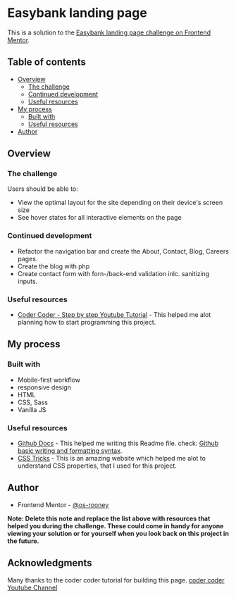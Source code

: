 # Easybank landing page

This is a solution to the [Easybank landing page challenge on Frontend Mentor](https://www.frontendmentor.io/challenges/easybank-landing-page-WaUhkoDN).

## Table of contents

-   [Overview](#overview)
    -   [The challenge](#the-challenge)
    -   [Continued development](#continued-development)
    -   [Useful resources](#useful-resources)
-   [My process](#my-process)
    -   [Built with](#built-with)
    -   [Useful resources](#useful-resources)
-   [Author](#author)

## Overview

### The challenge

Users should be able to:

-   View the optimal layout for the site depending on their device's screen size
-   See hover states for all interactive elements on the page

### Continued development

-   Refactor the navigation bar and create the About, Contact, Blog, Careers pages.
-   Create the blog with php
-   Create contact form with forn-/back-end validation inlc. sanitizing inputs.

### Useful resources

-   [Coder Coder - Step by step Youtube Tutorial](https://www.youtube.com/watch?v=8w_kHIAkucA&list=PLUWqFDiirlsuYscECzks6zIZWr_Cfcx9k) - This helped me alot planning how to start programming this project.

## My process

### Built with

-   Mobile-first workflow
-   responsive design
-   HTML
-   CSS, Sass
-   Vanilla JS

### Useful resources

-   [Github Docs](https://docs.github.com/en) - This helped me writing this Readme file. check: [Github basic writing and formatting syntax](https://docs.github.com/en/github/writing-on-github/basic-writing-and-formatting-syntax#using-emoji).
-   [CSS Tricks](https://css-tricks.com/) - This is an amazing website which helped me alot to understand CSS properties, that I used for this project.

## Author

-   Frontend Mentor - [@os-rooney](https://www.frontendmentor.io/profile/os-rooney)

**Note: Delete this note and replace the list above with resources that helped you during the challenge. These could come in handy for anyone viewing your solution or for yourself when you look back on this project in the future.**

## Acknowledgments

Many thanks to the coder coder tutorial for building this page. [coder coder Youtube Channel](https://www.youtube.com/watch?v=8w_kHIAkucA&list=PLUWqFDiirlsuYscECzks6zIZWr_Cfcx9k)
